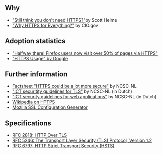 ## Why
* ["Still think you don't need HTTPS?"](https://scotthelme.co.uk/still-think-you-dont-need-https/)by Scott Helme
* ["Why HTTPS for Everything?"](https://https.cio.gov/everything/) by CIO.gov

## Adoption statistics
* ["Halfway there! Firefox users now visit over 50% of pages via HTTPS"](https://nakedsecurity.sophos.com/2016/10/18/halfway-there-firefox-users-now-visit-over-50-of-pages-via-https/)
* ["HTTPS Usage" by Google](https://www.google.com/transparencyreport/https/metrics/?hl=en)

## Further information
* [Factsheet "HTTPS could be a lot more secure"](https://www.ncsc.nl/english/current-topics/factsheets/factsheet-https-could-be-a-lot-more-secure.html) by NCSC-NL
* ["ICT securitity guidelines for TLS"](https://www.ncsc.nl/actueel/whitepapers/ict-beveiligingsrichtlijnen-voor-transport-layer-security-tls.html) by NCSC-NL (in Dutch)
* ["ICT security guidelines for web applications"](https://www.ncsc.nl/actueel/whitepapers/ict-beveiligingsrichtlijnen-voor-webapplicaties.html) by NCSC-NL (in Dutch)
* [Wikipedia on HTTPS](https://en.wikipedia.org/wiki/HTTPS)
* [Mozilla SSL Configuration Generator](https://mozilla.github.io/server-side-tls/ssl-config-generator/)

## Specifications
* [RFC 2818: HTTP Over TLS](https://datatracker.ietf.org/doc/rfc2818)
* [RFC 5246: The Transport Layer Security (TLS) Protocol, Version 1.2](https://datatracker.ietf.org/doc/rfc5246)
* [RFC 6797: HTTP Strict Transport Security (HSTS)](https://datatracker.ietf.org/doc/rfc6797)
